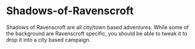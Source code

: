 # Shadows-of-Ravenscroft
Shadows of Ravenscroft are all city/town based adventures.  While some of the background are Ravenscroft specific, you should be able to tweak it to drop it into a city based campaign.
